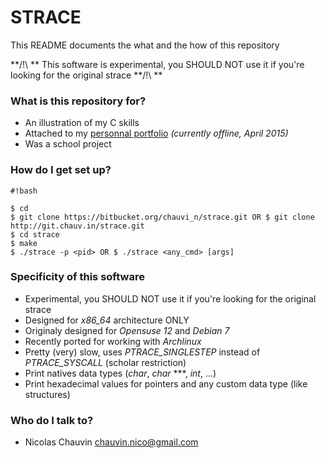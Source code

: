 # STRACE #

This README documents the what and the how of this repository

**/!\ ** This software is experimental, you SHOULD NOT use it if you're looking for the original strace **/!\ **


### What is this repository for? ###

* An illustration of my C skills
* Attached to my [personnal portfolio](http://nicolas.chauv.in/portfolio.phtml) *(currently offline, April 2015)*
* Was a school project

### How do I get set up? ###


```
#!bash

$ cd
$ git clone https://bitbucket.org/chauvi_n/strace.git OR $ git clone http://git.chauv.in/strace.git
$ cd strace
$ make
$ ./strace -p <pid> OR $ ./strace <any_cmd> [args]
```

### Specificity of this software ###

* Experimental, you SHOULD NOT use it if you're looking for the original strace
* Designed for *x86_64* architecture ONLY
* Originaly designed for *Opensuse 12* and *Debian 7*
* Recently ported for working with *Archlinux*
* Pretty (very) slow, uses *PTRACE_SINGLESTEP* instead of *PTRACE_SYSCALL* (scholar restriction)
* Print natives data types (*char*, *char* ***, *int*, ...)
* Print hexadecimal values for pointers and any custom data type (like structures)

### Who do I talk to? ###

* Nicolas Chauvin <chauvin.nico@gmail.com>
